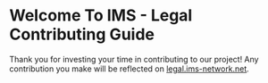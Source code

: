 # Welcome To IMS - Legal Contributing Guide
Thank you for investing your time in contributing to our project! Any contribution you make will be reflected on [legal.ims-network.net](https://legal.ims-network.net).